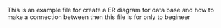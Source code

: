 This is an example file for create a ER diagram for data base and how to make a connection between then
this file is for only to begineer

